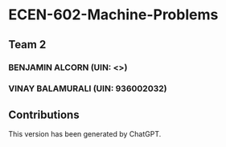 # ECEN-602-Machine-Problems

## Team 2

### BENJAMIN ALCORN (UIN: <>)
### VINAY BALAMURALI (UIN: 936002032)

## Contributions

This version has been generated by ChatGPT.

